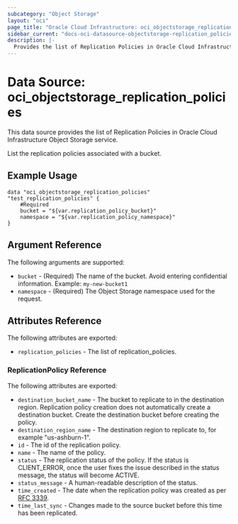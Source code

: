 ```yaml
---
subcategory: "Object Storage"
layout: "oci"
page_title: "Oracle Cloud Infrastructure: oci_objectstorage_replication_policies"
sidebar_current: "docs-oci-datasource-objectstorage-replication_policies"
description: |-
  Provides the list of Replication Policies in Oracle Cloud Infrastructure Object Storage service
---
```


# Data Source: oci_objectstorage_replication_policies
This data source provides the list of Replication Policies in Oracle Cloud Infrastructure Object Storage service.

List the replication policies associated with a bucket.


## Example Usage

```hcl
data "oci_objectstorage_replication_policies" "test_replication_policies" {
	#Required
	bucket = "${var.replication_policy_bucket}"
	namespace = "${var.replication_policy_namespace}"
}
```

## Argument Reference

The following arguments are supported:

* `bucket` - (Required) The name of the bucket. Avoid entering confidential information. Example: `my-new-bucket1` 
* `namespace` - (Required) The Object Storage namespace used for the request.


## Attributes Reference

The following attributes are exported:

* `replication_policies` - The list of replication_policies.

### ReplicationPolicy Reference

The following attributes are exported:

* `destination_bucket_name` - The bucket to replicate to in the destination region. Replication policy creation does not automatically create a destination bucket. Create the destination bucket before creating the policy. 
* `destination_region_name` - The destination region to replicate to, for example "us-ashburn-1".
* `id` - The id of the replication policy.
* `name` - The name of the policy.
* `status` - The replication status of the policy. If the status is CLIENT_ERROR, once the user fixes the issue described in the status message, the status will become ACTIVE. 
* `status_message` - A human-readable description of the status.
* `time_created` - The date when the replication policy was created as per [RFC 3339](https://tools.ietf.org/html/rfc3339). 
* `time_last_sync` - Changes made to the source bucket before this time has been replicated. 

